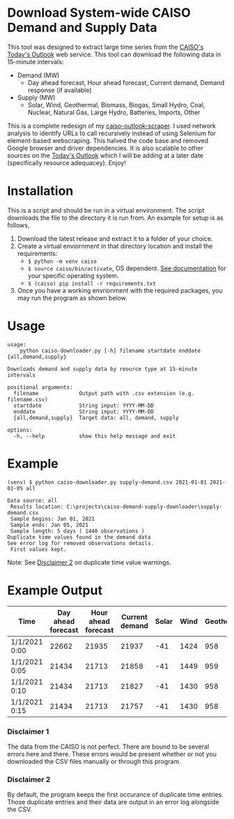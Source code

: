 # Download System-wide CAISO Demand and Supply Data

This tool was designed to extract large time series from the [CAISO's Today's Outlook](https://www.caiso.com/TodaysOutlook/Pages/default.aspx) web service. This tool can download the following data in 15-minute intervals:

- Demand (MW)
    - Day ahead forecast, Hour ahead forecast, Current demand, Demand response (if available)
- Supply (MW)
    - Solar, Wind, Geothermal, Biomass, Biogas, Small Hydro, Coal,   Nuclear, Natural Gas, Large Hydro, Batteries, Imports, Other

This is a complete redesign of my [caiso-outlook-scraper](https://github.com/JesseKaczmarski/caiso-outlook-scraper). I used network analysis to identify URLs to call recursively instead of using Selenium for element-based webscraping. This halved the code base and removed Google browser and driver dependencies. It is also scalable to other sources on the [Today's Outlook](https://www.caiso.com/TodaysOutlook/Pages/default.aspx) which I will be adding at a later date (specifically resource adequacey). Enjoy!

# Installation

This is a script and should be run in a virtual environment. The script downloads the file to the directory it is run from. An example for setup is as follows,

1. Download the latest release and extract it to a folder of your choice.
2. Create a virtual enviornment in that directory location and install the requirements:
   * `$ python -m venv caiso`
   * `$ source caiso/bin/activate`, OS dependent. [See documentation](https://docs.python.org/3/library/venv.html#how-venvs-work) for your specific operating system.
   * `$ (caiso) pip install -r requirements.txt`
3. Once you have a working envrionment with the required packages, you may run the program as shown below.

# Usage

```
usage: 
    python caiso-downloader.py [-h] filename startdate enddate {all,demand,supply}

Downloads demand and supply data by reource type at 15-minute intervals

positional arguments:
  filename             Output path with .csv extension (e.g. filename.csv)
  startdate            String input: YYYY-MM-DD
  enddate              String input: YYYY-MM-DD
  {all,demand,supply}  Target data: all, demand, supply

options:
  -h, --help           show this help message and exit

```

# Example

```
(venv) $ python caiso-downloader.py supply-demand.csv 2021-01-01 2021-01-05 all

Data source: all 
 Results location: C:\projects\caiso-demand-supply-downloader\supply-demand.csv
 Sample begins: Jan 01, 2021
 Sample ends: Jan 05, 2021
 Sample length: 5 days ( 1440 observations )
Duplicate time values found in the demand data
See error log for removed observations details.
 First values kept.

```

Note: See [Disclaimer 2](#disclaimer-2) on duplicate time value warnings.

# Example Output

| Time          | Day ahead forecast | Hour ahead forecast | Current demand | Solar | Wind | Geothermal | Biomass | Biogas | Small hydro | Coal | Nuclear | Natural gas | Large hydro | Batteries | Imports | Other |
|---------------|--------------------|---------------------|----------------|-------|------|------------|---------|--------|-------------|------|---------|-------------|-------------|-----------|---------|-------|
| 1/1/2021 0:00 | 22662              | 21935               | 21937          | -41   | 1424 | 958        | 309     | 199    | 144         | 13   | 1144    | 8069        | 690         | -46       | 9541    | 0     |
| 1/1/2021 0:05 | 21434              | 21713               | 21858          | -41   | 1449 | 959        | 309     | 201    | 143         | 13   | 1145    | 8084        | 698         | -20       | 9388    | 0     |
| 1/1/2021 0:10 | 21434              | 21713               | 21827          | -41   | 1430 | 958        | 310     | 202    | 142         | 13   | 1145    | 8077        | 702         | 22        | 9314    | 0     |
| 1/1/2021 0:15 | 21434              | 21713               | 21757          | -41   | 1430 | 958        | 308     | 202    | 142         | 13   | 1145    | 8050        | 701         | 46        | 9247    | 0     |

### Disclaimer 1

The data from the CAISO is not perfect. There are bound to be several errors here and there. These errors would be present whether or not you downloaded the CSV files manually or through this program. 

### Disclaimer 2
By default, the program keeps the first occurance of duplicate time entries. Those duplicate entries and their data are output in an error log alongside the CSV.
